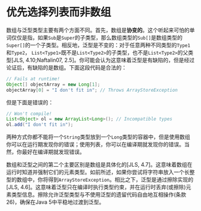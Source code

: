# 优先选择列表而非数组

数组与泛型类型主要有两个方面不同。首先，数组是**协变的**。这个听起来可怕的单词仅仅是指，如果`Sub`是`Super`的子类型，那么数组类型的`Sub[]`是数组类型的`Super[]`的一个子类型。相反地，泛型是不变的：对于任意两种不同类型的`Type1`和`Type2`， `List<Type1>`既不是`List<Type2>`的子类型，也不是`List<Type2>`的父类型[JLS, 4.10;Naftalin07, 2.5]。你可能会认为这意味着泛型是有缺陷的，但是经过论证后，有缺陷的是数组。下面这段代码是合法的：

```java
// Fails at runtime!
Object[] objectArray = new Long[1];
objectArray[0] = "I don't fit in"; // Throws ArrayStoreException
```
但是下面是错误的：
```java
// Won't compile!
List<Object> ol = new ArrayList<Long>(); // Incompatible types
ol.add("I don't fit in");
```

两种方式你都不能将一个`String`类型放到一个`Long`类型的容器中，但是使用数组你可以在运行期发现你的错误；使用列表，你可以在编译期就发现你的错误。当然，你最好在编译期就发现错误。

数组和泛型之间的第二个主要区别是数组是具体化的[JLS, 4.7]。这意味着数组在运行时知道并强制它们的元素类型。如前所述，如果你尝试将字符串放入一个长整型的数组中，你将得到`ArrayStoreException`。相比之下，泛型是通过擦除实现的[JLS, 4.6]。这意味着泛型只在编译时执行类型约束，并在运行时丢弃(或擦除)元素类型信息。擦除允许泛型类型与不使用泛型的遗留代码自由地互相操作(条款26)，确保在Java 5中平稳地过渡到泛型。

